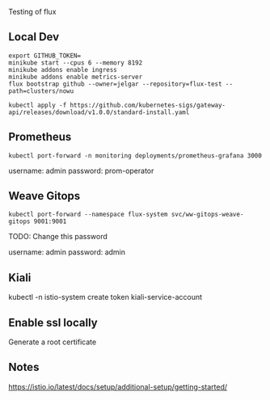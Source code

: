 Testing of flux

## Local Dev

```
export GITHUB_TOKEN=
minikube start --cpus 6 --memory 8192
minikube addons enable ingress
minikube addons enable metrics-server
flux bootstrap github --owner=jelgar --repository=flux-test --path=clusters/nowu
```

```
kubectl apply -f https://github.com/kubernetes-sigs/gateway-api/releases/download/v1.0.0/standard-install.yaml
```

## Prometheus

```
kubectl port-forward -n monitoring deployments/prometheus-grafana 3000
```
username: admin
password: prom-operator

## Weave Gitops

```
kubectl port-forward --namespace flux-system svc/ww-gitops-weave-gitops 9001:9001
```

TODO: Change this password

username: admin
password: admin

## Kiali

kubectl -n istio-system create token kiali-service-account

## Enable ssl locally

Generate a root certificate

## Notes

https://istio.io/latest/docs/setup/additional-setup/getting-started/
